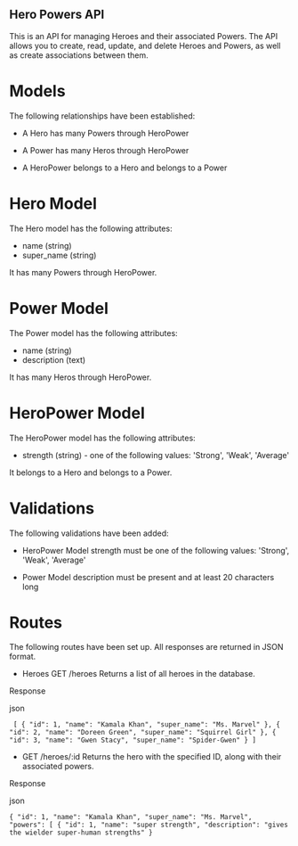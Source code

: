 ## Hero Powers API

This is an API for managing Heroes and their associated Powers. The API allows you to create, read, update, and delete Heroes and Powers, as well as create associations between them.

# Models

The following relationships have been established:
- A Hero has many Powers through HeroPower

- A Power has many Heros through HeroPower

- A HeroPower belongs to a Hero and belongs to a Power

# Hero Model

The Hero model has the following attributes:

- name (string)
- super_name (string)

It has many Powers through HeroPower.

# Power Model
The Power model has the following attributes:

- name (string)
- description (text)

It has many Heros through HeroPower.

# HeroPower Model

The HeroPower model has the following attributes:

- strength (string) - one of the following values: 'Strong', 'Weak', 'Average'

It belongs to a Hero and belongs to a Power.

# Validations
The following validations have been added:

- HeroPower Model
strength must be one of the following values: 'Strong', 'Weak', 'Average'

- Power Model
description must be present and at least 20 characters long

# Routes
The following routes have been set up. All responses are returned in JSON format.

- Heroes
GET /heroes
Returns a list of all heroes in the database.

Response

json

` [
  {
    "id": 1,
    "name": "Kamala Khan",
    "super_name": "Ms. Marvel"
  },
  {
    "id": 2,
    "name": "Doreen Green",
    "super_name": "Squirrel Girl"
    },
  {
    "id": 3,
    "name": "Gwen Stacy",
    "super_name": "Spider-Gwen"
  }
]`

- GET /heroes/:id
Returns the hero with the specified ID, along with their associated powers.

Response

json

` {
  "id": 1,
  "name": "Kamala Khan",
  "super_name": "Ms. Marvel",
  "powers": [
    {
      "id": 1,
      "name": "super strength",
      "description": "gives the wielder super-human strengths"
    } `
